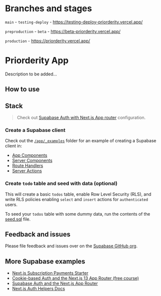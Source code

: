 # Branches and stages

`main` - `testing-deploy` - https://testing-deploy-priorderity.vercel.app/

`preproduction` - `beta` - https://beta-priorderity.vercel.app/

`production` - https://priorderity.vercel.app/

# Priorderity App

Description to be added...

## How to use

## Stack

> Check out [Supabase Auth with Next.js App router](https://supabase.com/docs/guides/auth/auth-helpers/nextjs#automatic-configuration-recommended) configuration.

### Create a Supabase client

Check out the [`/app/_examples`](./app/_examples/) folder for an example of creating a Supabase client in:

- [App Components](./app/_examples/client-component/page.tsx)
- [Server Components](./app/_examples/server-component/page.tsx)
- [Route Handlers](./app/_examples/route-handler/route.ts)
- [Server Actions](./app/_examples/server-action/page.tsx)

### Create `todo` table and seed with data (optional)

This will create a basic `todos` table, enable Row Level Security (RLS), and write RLS policies enabling `select` and `insert` actions for `authenticated` users.

To seed your `todos` table with some dummy data, run the contents of the [seed.sql](database/seed.sql) file.

## Feedback and issues

Please file feedback and issues over on the [Supabase GitHub org](https://github.com/supabase/supabase/issues/new/choose).

## More Supabase examples

- [Next.js Subscription Payments Starter](https://github.com/vercel/nextjs-subscription-payments)
- [Cookie-based Auth and the Next.js 13 App Router (free course)](https://youtube.com/playlist?list=PL5S4mPUpp4OtMhpnp93EFSo42iQ40XjbF)
- [Supabase Auth and the Next.js App Router](https://github.com/supabase/supabase/tree/master/examples/auth/nextjs)
- [Next.js Auth Helpers Docs](https://supabase.com/docs/guides/auth/auth-helpers/nextjs)
